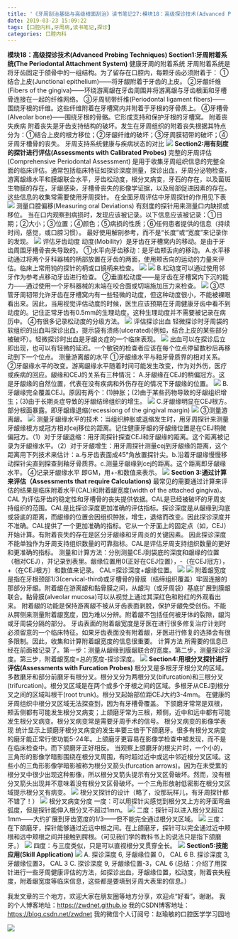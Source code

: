 ```yaml
---
title: '《牙周刮治基础与高级根面刮治》读书笔记27:模块18：高级探诊技术(Advanced Probing Techniques)'
date: 2019-03-23 15:09:22
tags: [口腔内科,牙周病,读书笔记,探诊]
categories: 口腔内科
---
```

**模块18：高级探诊技术(Advanced Probing Techniques)
Section1:牙周附着系统(The Periodontal Attachment System)**
健康牙周的附着系统
牙周附着系统是将牙齿固定于颌骨中的一组结构。为了留存在口腔内，每颗牙齿必须附着于：
①结合上皮(Junctional epithelium)——将牙龈附着于牙齿的上皮。
②牙龈纤维(Fibers of the gingiva)——环绕游离龈在牙齿周围并将游离龈与牙齿根面和牙槽骨连接在一起的纤维网络。
③牙周韧带纤维(Periodontal ligament fibers)——围绕牙根的纤维。这些纤维附着在牙槽窝内并附着于牙根的牙骨质上。
④牙槽骨(Alveolar bone)——围绕牙根的骨骼。它形成支持和保护牙根的牙槽窝。
附着丧失疾病
附着丧失是牙齿支持结构的破坏。发生在牙周组织的附着丧失根据其特点分为：①结合上皮的根方移位；②牙龈纤维的破坏；③牙周膜韧带的破坏；④牙周牙槽骨的丧失。
牙周支持系统健康与疾病状态的对比
![](https://zymblog-1258069789.cos.ap-chengdu.myqcloud.com/blog0113-yxgzjc27/01.png)
**Section2:用有刻度的探针进行评估(Assessments with Calibrated Probes)**
完整的牙周评估(Comprehensive Periodontal Assessment)
是用于收集牙周组织信息的完整全面的临床评估。通常包括临床特征如探诊深度测量，探诊出血，牙周分泌物检查，游离龈缘水平和膜龈联合水平，牙齿松动度，根分叉病变，牙石的存在，以及菌斑生物膜的存在，牙龈感染，牙槽骨丧失的影像学证据，以及局部促进因素的存在。这些信息的收集常需要使用牙周探针。
在全面牙周评估中牙周探针的作用见下表
![](https://zymblog-1258069789.cos.ap-chengdu.myqcloud.com/blog0113-yxgzjc27/02.png)
测量口腔偏移(Measuring oral Deviations)
有刻度的探针用来测量口内缺损或移位。
当在口内观察到病损时，发现应该被记录。以下信息应该被记录：①日期；②大小；③位置；④颜色；⑤病损的性质；⑥任何患者提供的信息（持续时间，感觉，或口腔习惯）。
最好使用解剖参考，而不是“长度”或“宽度”来记录你的发现。
![](https://zymblog-1258069789.cos.ap-chengdu.myqcloud.com/blog0113-yxgzjc27/03.png)
评估牙齿动度
动度(Mobility）是牙齿在牙槽窝内的移动。是由于牙齿周围牙槽骨丧失导致的。
①水平向牙齿移动：是牙齿颊舌向的移动。
A.水平移动通过将两个牙科器械的柄部放置在牙齿的两面，使用颊舌向的运动的力量来评估。临床上常用钝的探针的柄或口镜柄来检查。
![](https://zymblog-1258069789.cos.ap-chengdu.myqcloud.com/blog0113-yxgzjc27/04.png)
![](https://zymblog-1258069789.cos.ap-chengdu.myqcloud.com/blog0113-yxgzjc27/05.png)
B.松动度可以通过使用邻牙作为参考点移动牙齿进行检查。
②垂直松动度——是牙齿在牙槽窝内下沉的能力——通过使用一个牙科器械的末端在咬合面或切端施加压力来检查。
![](https://zymblog-1258069789.cos.ap-chengdu.myqcloud.com/blog0113-yxgzjc27/06.png)
③尽管牙周韧带允许牙齿在牙槽窝内有一些轻微的动度，但这种动度很小，不能被裸眼看出来。因此，当用视觉评估动度的时候，医生应该预期在牙周健康牙齿中看不到动度的。记住正常牙齿有0.5mm的生理动度。这种生理动度并不需要被记录在病历中。
④有很多记录松动度的分级方法。
![](https://zymblog-1258069789.cos.ap-chengdu.myqcloud.com/blog0113-yxgzjc27/07.png)
评估探诊出血
轻微探诊时牙周袋的软组织的出血叫探诊出血，提示袋有溃疡(ulcerated)(例如，结合上皮的某些部分被破坏）。轻微探诊时出血是牙龈炎症的一个临床表现。
![](https://zymblog-1258069789.cos.ap-chengdu.myqcloud.com/blog0113-yxgzjc27/08.png)
出血可以在探诊后立即出现，也可以有轻微的延迟。一个敏锐的检查者应该在每个位点停留数秒后再移动到下一个位点。
测量游离龈的水平
①牙龈缘水平与釉牙骨质界的相对关系。
②牙龈缘水平的改变。游离龈缘水平随着时间可能发生改变，作为对外伤，医疗或疾病的回应。龈缘和CEJ的关系有三种情况：
A.牙龈缘在CEJ的稍偏冠方。这是牙龈缘的自然位置，代表在没有疾病和外伤存在的情况下牙龈缘的位置。
![](https://zymblog-1258069789.cos.ap-chengdu.myqcloud.com/blog0113-yxgzjc27/09.png)
B.牙龈缘完全覆盖CEJ。原因有两个：(1)肿胀；(2)由于某些药物导致的牙龈组织增生；(3)由于长期炎症导致的牙龈结缔组织的增生。
![](https://zymblog-1258069789.cos.ap-chengdu.myqcloud.com/blog0113-yxgzjc27/10.png)
C.牙龈缘明显在CEJ根方。部分根面暴露。即牙龈缘退缩(recessiong of the gingival margin)
![](https://zymblog-1258069789.cos.ap-chengdu.myqcloud.com/blog0113-yxgzjc27/11.png)
③测量游离龈。
![](https://zymblog-1258069789.cos.ap-chengdu.myqcloud.com/blog0113-yxgzjc27/12.png)
测量牙龈缘水平的技术：当组织肿胀或退缩发生时，用牙周探针来测量牙龈缘根方或冠方相对cej移位的距离。记住健康牙龈的牙龈缘位置是在CEJ稍微偏冠方。（1）对于牙龈退缩：用牙周探针探查CEJ和牙龈缘的距离。这个距离被记录为牙龈缘水平。（2）对于牙龈增生：用牙周探针测量cej到牙龈缘的距离，这个距离用下列技术来估计：a.与牙齿表面成45°角放置探针尖。b.沿着牙龈缘慢慢移动探针尖直到探查到釉牙骨质界。c.测量牙龈缘到cej的距离。这个距离即牙龈缘水平。
④记录牙龈缘水平
即GM，用+-和数值来表示。
![](https://zymblog-1258069789.cos.ap-chengdu.myqcloud.com/blog0113-yxgzjc27/13.png)
**Section 3:通过计算来评估（Assessments that require Calculations)**
最常见的需要通过计算来评估的结果是临床附着水平(CAL)和附着龈宽度(width of the attached gingiva)。
CAL
为评估牙齿的稳定性和牙槽骨的丧失提供依据。CAL是已经被破坏的牙周支持组织的范围。CAL是比探诊深度更加准确的评估指标。探诊深度是从龈缘到沟底或袋底的距离，而龈缘的位置会因组织肿胀，增生，退缩而改变。因此探诊深度并不准确。CAL提供了一个更加准确的指标。它从一个牙面上的固定点（如，CEJ）开始计算。有附着丧失的存在是区分牙龈缘和牙周炎的关键因素。
因此探诊深度不能单独作为牙周支持组织数量的可靠指标。CAL是评估牙周支持组织数量的更好和更准确的指标。
测量和计算方法：分别测量CEJ到袋底的深度和龈缘的位置（相对CEJ），并记录到表里。龈缘位置用0(正好在CEJ位置），-（在CEJ冠方），+（在CEJ根方）和数值来记录。
CAL=探诊深度+龈缘位置。
![](https://zymblog-1258069789.cos.ap-chengdu.myqcloud.com/blog0113-yxgzjc27/14.png)
![](https://zymblog-1258069789.cos.ap-chengdu.myqcloud.com/blog0113-yxgzjc27/15.png)
附着龈宽度
是指在牙根颈部1/3(cervical-third)或牙槽骨的骨膜（结缔组织覆盖）牢固连接的那部分牙龈。附着龈在游离龈和黏骨膜之间，从龈沟（或牙周袋）基底扩展到膜龈联合。黏骨膜(alveolar mucosa)可以从视觉上通过其深红色和粉红的外观看出来。
附着龈的功能是保持游离龈不被从牙齿表面剥脱，保护牙龈免受创伤。不能从腭侧来测量附着龈宽度，因为难以分辨。附着龈不包括任何被牙体的裂隙，龈沟或牙周袋分隔的部分。
牙齿表面的附着龈宽度是牙医在进行很多修复治疗计划时必须留意的一个临床特征。如果牙齿表面没有附着龈，牙医进行修复的选择会有很多限制。因此，收集和计算附着龈宽度的信息很重要。
计算方法
所需要的信息已经在前面被记录了。第一步：测量从龈缘到膜龈联合的宽度。第二步，测量探诊深度。第三步，附着龈宽度=总的宽度-探诊深度。
![](https://zymblog-1258069789.cos.ap-chengdu.myqcloud.com/blog0113-yxgzjc27/16.png)
**Section4:用根分叉探针进行评估(Assessments with Furcation Probes)**
根分叉是多根牙牙根分叉的区域。多数磨牙和部分前磨牙有根分叉。根分叉分为两根分叉(bifurcation)和三根分叉(trifurcation)。根分叉区域是在两个或多个牙根之间的区域。多根牙从CEJ到根分叉之间的区域叫根干(root trunk)。根分叉起始部位距CEJ大约3-4mm。 在健康的牙周组织中根分叉区域无法探查到，因为有牙槽骨覆盖。
下颌磨牙常常是双根，颊舌侧都有可能发生根分叉病变；上颌磨牙常为三根，颊侧，近中和远中都有可能发生根分叉病变。根分叉病变常是需要牙周手术的信号。
根分叉病变的影像学表现
统计显示上颌磨牙根分叉病变的发生率要三倍于下颌磨牙。很多有根分叉病变的磨牙能正常行使功能5-24年。上颌磨牙更容易在影像学检查中被发现，而不是在临床检查中。而下颌磨牙正好相反。
当观察上颌磨牙的根尖片时，一个小的，三角形的影像学暗影围绕在根分叉周围，有时超过近中或远中邻近根分叉区域。这些小的三角形影像学暗影被称为根分叉箭头(furcation arrows)。因为在未受累的根分叉中很少出现这种影像，所以根分叉箭头提示有分叉区骨破坏。然而，没有根分叉箭头出现并不意味着没有根分叉区骨破坏。一个三角形放射低密影在根分叉区域提示根分叉有病变。
![](https://zymblog-1258069789.cos.ap-chengdu.myqcloud.com/blog0113-yxgzjc27/17.png)
根分叉探针的设计（略了，没那玩样儿，有牙周探针都不错了！）
![](https://zymblog-1258069789.cos.ap-chengdu.myqcloud.com/blog0113-yxgzjc27/18.png)
根分叉病变分度
一度：可以用探针尖感觉到根分叉上方的牙面弯曲弧度，但是探针能伸入根分叉不超过1mm。
![](https://zymblog-1258069789.cos.ap-chengdu.myqcloud.com/blog0113-yxgzjc27/19.png)
二度：探针可以进入根分叉超过1mm——大约扩展到牙齿宽度的1/3——但不能完全通过根分叉区域。
![](https://zymblog-1258069789.cos.ap-chengdu.myqcloud.com/blog0113-yxgzjc27/20.png)
三度：在下颌磨牙，探针能够通过近远中根之间。在上颌磨牙，探针可以完全通过近中颊根和远中颊根之间并接触到腭根。（可见我们学的教科书上的说法只是指下颌磨牙。）
![](https://zymblog-1258069789.cos.ap-chengdu.myqcloud.com/blog0113-yxgzjc27/21.png)
四度：与三度类似，只是可以直视根分叉贯穿全长。
![](https://zymblog-1258069789.cos.ap-chengdu.myqcloud.com/blog0113-yxgzjc27/22.png)
**Section5:技能应用(Skill Application)**
![](https://zymblog-1258069789.cos.ap-chengdu.myqcloud.com/blog0113-yxgzjc27/23.png)
A. 探诊深度 6, 牙龈缘位置 0， CAL 6
B. 探诊深度 3, 牙龈缘位置3， CAL 3
C. 探诊深度 9, 牙龈缘位置-3，CAL 6
(总结：介绍了用探针进行一些牙周健康评估的方法，如探诊出血，牙龈缘位置，松动度，附着丧失程度，附着龈宽度等临床信息，这些都是要填到牙周大表里的信息。）

我发文章的三个地方，欢迎大家在朋友圈等地方分享，欢迎点“好看”。谢谢。
我的个人博客地址：https://zwdnet.github.io
我的CSDN博客地址：https://blog.csdn.net/zwdnet
我的微信个人订阅号：赵瑜敏的口腔医学学习园地

![](https://zymblog-1258069789.cos.ap-chengdu.myqcloud.com/other/wx.jpg)